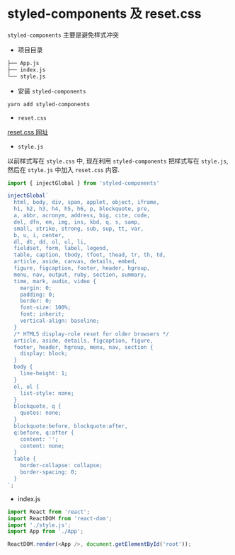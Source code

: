 # styled-components 及 reset.css

`styled-components` 主要是避免样式冲突

- 项目目录

```bash
├── App.js
├── index.js
└── style.js
```

- 安装 `styled-components`

`yarn add styled-components`

- `reset.css`

[reset.css 网址](https://meyerweb.com/eric/tools/css/reset/)

- `style.js`

以前样式写在 `style.css` 中, 现在利用 `styled-components` 把样式写在 `style.js`, 然后在 `style.js` 中加入 `reset.css` 内容.

```js {1,3,47}
import { injectGlobal } from 'styled-components'

injectGlobal`
  html, body, div, span, applet, object, iframe,
  h1, h2, h3, h4, h5, h6, p, blockquote, pre,
  a, abbr, acronym, address, big, cite, code,
  del, dfn, em, img, ins, kbd, q, s, samp,
  small, strike, strong, sub, sup, tt, var,
  b, u, i, center,
  dl, dt, dd, ol, ul, li,
  fieldset, form, label, legend,
  table, caption, tbody, tfoot, thead, tr, th, td,
  article, aside, canvas, details, embed, 
  figure, figcaption, footer, header, hgroup, 
  menu, nav, output, ruby, section, summary,
  time, mark, audio, video {
    margin: 0;
    padding: 0;
    border: 0;
    font-size: 100%;
    font: inherit;
    vertical-align: baseline;
  }
  /* HTML5 display-role reset for older browsers */
  article, aside, details, figcaption, figure, 
  footer, header, hgroup, menu, nav, section {
    display: block;
  }
  body {
    line-height: 1;
  }
  ol, ul {
    list-style: none;
  }
  blockquote, q {
    quotes: none;
  }
  blockquote:before, blockquote:after,
  q:before, q:after {
    content: '';
    content: none;
  }
  table {
    border-collapse: collapse;
    border-spacing: 0;
  }
`;
```

- index.js

```js {3}
import React from 'react';
import ReactDOM from 'react-dom';
import './style.js';
import App from './App';

ReactDOM.render(<App />, document.getElementById('root'));
```